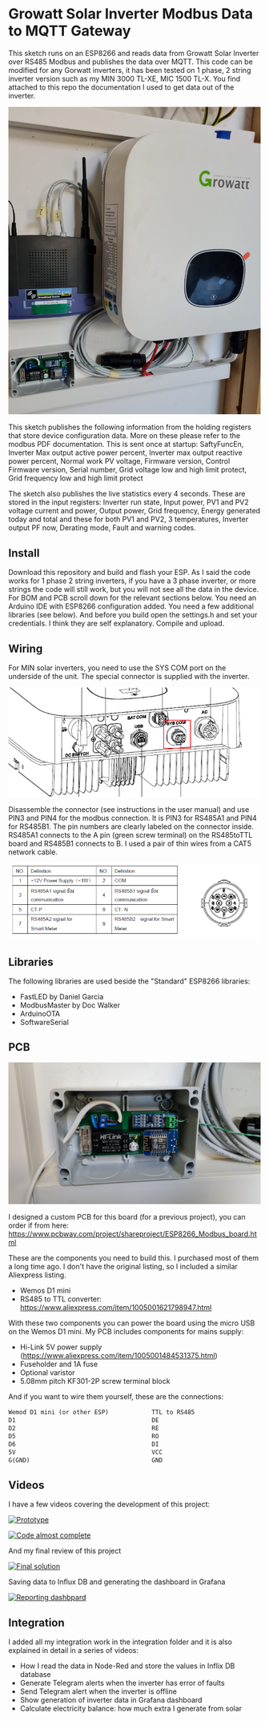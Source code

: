 # Growatt Solar Inverter Modbus Data to MQTT Gateway
This sketch runs on an ESP8266 and reads data from Growatt Solar Inverter over RS485 Modbus and publishes the data over MQTT. This code can be modified for any Gorwatt inverters, it has been tested on 1 phase, 2 string inverter version such as my MIN 3000 TL-XE, MIC 1500 TL-X. You find attached to this repo the documentation I used to get data out of the inverter.

![Setup](/img/setup.jpg)

This sketch publishes the following information from the holding registers that store device configuration data. More on these please refer to the modbus PDF documentation. This is sent once at startup:
SaftyFuncEn, Inverter Max output active power percent, Inverter max output reactive power percent, Normal work PV voltage, Firmware version, Control Firmware version, Serial number, Grid voltage low and high limit protect, Grid frequency low and high limit protect

The sketch also publishes the live statistics every 4 seconds. These are stored in the input registers:
Inverter run state, Input power, PV1 and PV2 voltage current and power, Output power, Grid frequency, Energy generated today and total and these for both PV1 and PV2, 3 temperatures, Inverter output PF now, Derating mode, Fault and warning codes.

## Install
Download this repository and build and flash your ESP. As I said the code works for 1 phase 2 string inverters, if you have a 3 phase inverter, or more strings the code will still work, but you will not see all the data in the device. For BOM and PCB scroll down for the relevant sections below.
You need an Arduino IDE with ESP8266 configuration added. You need a few additional libraries (see below). And before you build open the settings.h and set your credentials. I think they are self explanatory. Compile and upload.

## Wiring
For MIN solar inverters, you need to use the SYS COM port on the underside of the unit. The special connector is supplied with the inverter.

![Port](/img/comsysport.png)

Disassemble the connector (see instructions in the user manual) and use PIN3 and PIN4 for the modbus connection. It is PIN3 for RS485A1 and PIN4 for RS485B1. The pin numbers are clearly labeled on the connector inside. RS485A1 connects to the A pin (green screw terminal) on the RS485toTTL board and RS485B1 connects to B. I used a pair of thin wires from a CAT5 network cable.

![Pins](/img/portpins.png)

## Libraries
The following libraries are used beside the "Standard" ESP8266 libraries:
- FastLED by Daniel Garcia
- ModbusMaster by Doc Walker
- ArduinoOTA
- SoftwareSerial

## PCB

![Board](/img/board.jpg)

I designed a custom PCB for this board (for a previous project), you can order if from here: https://www.pcbway.com/project/shareproject/ESP8266_Modbus_board.html

These are the components you need to build this. I purchased most of them a long time ago. I don't have the original listing, so I included a similar Aliexpress listing.
- Wemos D1 mini
- RS485 to TTL converter: https://www.aliexpress.com/item/1005001621798947.html

With these two components you can power the board using the micro USB on the Wemos D1 mini. My PCB includes components for mains supply:
- Hi-Link 5V power supply (https://www.aliexpress.com/item/1005001484531375.html)
- Fuseholder and 1A fuse
- Optional varistor
- 5.08mm pitch KF301-2P screw terminal block

And if you want to wire them yourself, these are the connections:
```
Wemod D1 mini (or other ESP)            TTL to RS485
D1                                      DE
D2                                      RE
D5                                      RO
D6                                      DI
5V                                      VCC
G(GND)                                  GND
```

## Videos

I have a few videos covering the development of this project:

[![Prototype](https://img.youtube.com/vi/Mz1dJGthIJk/0.jpg)](https://www.youtube.com/watch?v=Mz1dJGthIJk)

[![Code almost complete](https://img.youtube.com/vi/krCdt2nv3BM/0.jpg)](https://www.youtube.com/watch?v=krCdt2nv3BM)

And my final review of this project

[![Final solution](https://img.youtube.com/vi/Mz1dJGthIJk/0.jpg)](https://www.youtube.com/watch?v=Mz1dJGthIJk)

Saving data to Influx DB and generating the dashboard in Grafana

[![Reporting dashbpard](https://img.youtube.com/vi/SZr8mhj-O7w/0.jpg)](https://www.youtube.com/watch?v=SZr8mhj-O7w)

## Integration

I added all my integration work in the integration folder and it is also explained in detail in a series of videos:
- How I read the data in Node-Red and store the values in Inflix DB database
- Generate Telegram alerts when the inverter has error of faults
- Send Telegram alert when the inverter is offline
- Show generation of inverter data in Grafana dashboard
- Calculate electricity balance: how much extra I generate from solar
